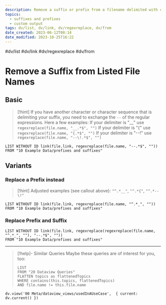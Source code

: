 ```yaml
---
description: Remove a suffix or prefix from a filename delimited with certain characters
topics:
  - suffixes and prefixes
  - custom output
tags: dv/list, dv/link, dv/regexreplace, dv/from
date_created: 2023-06-12T08:14
date_modified: 2023-10-25T16:22
---
```


#dv/list #dv/link #dv/regexreplace #dv/from

# Remove a Suffix from Listed File Names

## Basic

> [!hint]
> If you have another character or character sequence that is delimiting your suffix, you need to exchange the `--` of the regular expressions. Here a few examples:
> If your delimiter is "\_\_" use `regexreplace(file.name, "__.*$", "")`
> If your delimiter is "{" use `regexreplace(file.name, "{.*$", "")`
> If your delimiter is "--!" use `regexreplace(file.name, "--\!.*$", "")`

```dataview
LIST WITHOUT ID link(file.link, regexreplace(file.name, "--.*$", ""))
FROM "10 Example Data/prefixes and suffixes"
```

## Variants

### Replace a Prefix instead

> [!hint] Adjusted examples (see callout above): `"^.*__"`, `"^.*{"`, `"^.*--\!"`

```dataview
LIST WITHOUT ID link(file.link, regexreplace(file.name, "^.*_", ""))
FROM "10 Example Data/prefixes and suffixes"
```

### Replace Prefix and Suffix

```dataview
LIST WITHOUT ID link(file.link, regexreplace(regexreplace(file.name, "^.*_", ""), "--.*$", ""))
FROM "10 Example Data/prefixes and suffixes"
```

---

<!-- === end of query page ===  -->

> [!help]- Similar Queries
> Maybe these queries are of interest for you, too:
>
> ```dataview
> LIST
> FROM "20 Dataview Queries"
> FLATTEN topics as flattenedTopics
> WHERE contains(this.topics, flattenedTopics)
> AND file.name != this.file.name
> ```

```dataviewjs
dv.view('00 Meta/dataview_views/usedInAUseCase',  { current: dv.current() })
```
